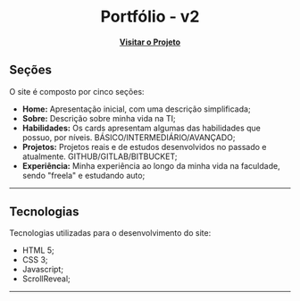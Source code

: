 <h1 align="center">
  <br>Portfólio - v2
</h1>

<!-- ![Home section](imgs) -->

<h4 align="center"><a href="#">Visitar o Projeto</a></h4>

## Seções

O site é composto por cinco seções:

- **Home:** Apresentação inicial, com uma descrição simplificada;
- **Sobre:** Descrição sobre minha vida na TI;
- **Habilidades:** Os cards apresentam algumas das habilidades que possuo, por níveis. BÁSICO/INTERMEDIÁRIO/AVANÇADO;
- **Projetos:** Projetos reais e de estudos desenvolvidos no passado e atualmente. GITHUB/GITLAB/BITBUCKET;
- **Experiência:** Minha experiência ao longo da minha vida na faculdade, sendo "freela" e estudando auto;

---

## Tecnologias

 Tecnologias utilizadas para o desenvolvimento do site:

- HTML 5;
- CSS 3;
- Javascript;
- ScrollReveal;

---
